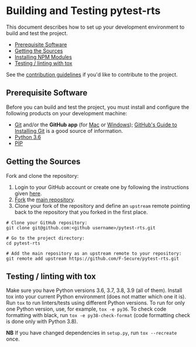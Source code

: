 # Building and Testing pytest-rts

This document describes how to set up your development environment to build and test the project.

* [Prerequisite Software](#prerequisite-software)
* [Getting the Sources](#getting-the-sources)
* [Installing NPM Modules](#installing-npm-modules)
* [Testing / linting with tox](#testing-linting)

See the [contribution guidelines](https://github.com/F-Secure/pytest-rts.git/docs/blob/master/CONTRIBUTING.md)
if you'd like to contribute to the project.


## Prerequisite Software

Before you can build and test the project, you must install and configure the
following products on your development machine:

* [Git](http://git-scm.com) and/or the **GitHub app** (for [Mac](http://mac.github.com) or [Windows](http://windows.github.com)); [GitHub's Guide to Installing Git](https://help.github.com/articles/set-up-git) is a good source of information.
* [Python 3.6](https://www.python.org/)
* [PIP](https://pypi.org/project/pip/)


## Getting the Sources

Fork and clone the repository:

1. Login to your GitHub account or create one by following the instructions given [here](https://github.com/signup/free).
2. [Fork](http://help.github.com/forking) the [main repository](https://github.com/F-Secure/pytest-rts).
3. Clone your fork of the repository and define an `upstream` remote pointing back to
   the repository that you forked in the first place.

```shell
# Clone your GitHub repository:
git clone git@github.com:<github username>/pytest-rts.git

# Go to the project directory:
cd pytest-rts

# Add the main repository as an upstream remote to your repository:
git remote add upstream https://github.com/F-Secure/pytest-rts.git
```


## <a name="testing-lint"></a> Testing / linting with tox

Make sure you have Python versions 3.6, 3.7, 3.8, 3.9 (all of them). Install tox
into your current Python environment (does not matter which one it is). Run
`tox` to run linters/tests using different Python versions. To run for only one
Python version, use, for example, `tox -e py36`. To check code formatting with
black, run `tox -e py38-check-format` (code formatting check is done only with
Python 3.8).

**NB** If you have changed dependencies in `setup.py`, run `tox --recreate`
once.
